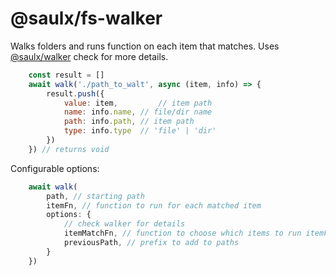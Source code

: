 # @saulx/fs-walker

Walks folders and runs function on each item that matches.
Uses [@saulx/walker](https://github.com/atelier-saulx/utils#walker) check for more details.

```javascript
	const result = []
	await walk('./path_to_walt', async (item, info) => {
		result.push({
			value: item,		 // item path
			name: info.name, // file/dir name
			path: info.path, // item path
			type: info.type  // 'file' | 'dir'
		})
	}) // returns void
```

Configurable options:

```javascript
	await walk(
		path, // starting path
		itemFn, // function to run for each matched item
		options: {
			// check walker for details
			itemMatchFn, // function to choose which items to run itemFn on
			previousPath, // prefix to add to paths
		}
	})
```
